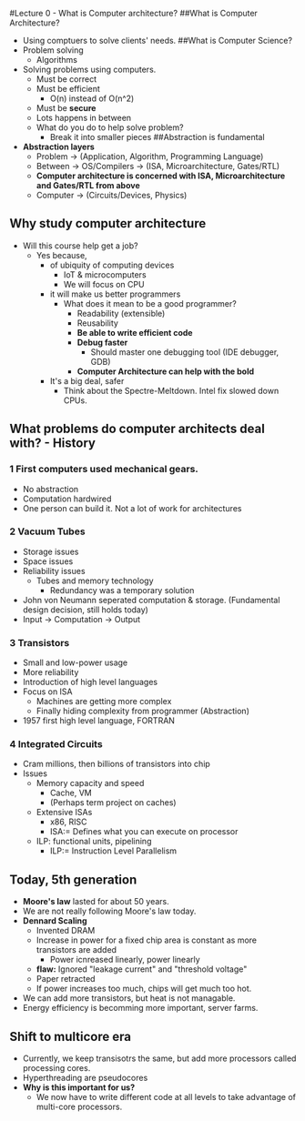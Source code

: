 #Lecture 0 - What is Computer architecture?
##What is Computer Architecture?
* Using comptuers to solve clients' needs.
##What is Computer Science?
* Problem solving
	* Algorithms
* Solving problems using computers.
	* Must be correct
	* Must be efficient
		* O(n) instead of O(n^2)
	* Must be **secure**
	* Lots happens in between
	* What do you do to help solve problem?
		* Break it into smaller pieces
##Abstraction is fundamental
* **Abstraction layers**
	* Problem -> (Application, Algorithm, Programming Language)
	* Between -> OS/Compilers -> (ISA, Microarchitecture, Gates/RTL)
	* **Computer architecture is concerned with ISA, Microarchitecture and Gates/RTL from above**
	* Computer -> (Circuits/Devices, Physics)

## Why study computer architecture
* Will this course help get a job?
	* Yes because,
		* of ubiquity of computing devices
			* IoT & microcomputers
			* We will focus on CPU
		* it will make us better programmers
			* What does it mean to be a good programmer?
				* Readability (extensible)
				* Reusability
				* **Be able to write efficient code**
				* **Debug faster**
					* Should master one debugging tool (IDE debugger, GDB)
				* **Computer Architecture can help with the bold**
		* It's a big deal, safer
			* Think about the Spectre-Meltdown. Intel fix slowed down CPUs.

## What problems do computer architects deal with? - History
### 1 First computers used mechanical gears.

* No abstraction
* Computation hardwired
* One person can build it. Not a lot of work for architectures
### 2 Vacuum Tubes 
* Storage issues
* Space issues
* Reliability issues
	* Tubes and memory technology
		* Redundancy was a temporary solution
* John von Neumann seperated computation & storage. (Fundamental design decision, still holds today)
* Input -> Computation -> Output
### 3 Transistors
* Small and low-power usage
* More reliability
* Introduction of high level languages
* Focus on ISA
	* Machines are getting more complex
	* Finally hiding complexity from programmer (Abstraction)
* 1957 first high level language, FORTRAN
### 4 Integrated Circuits
* Cram millions, then billions of transistors into chip
* Issues
	* Memory capacity and speed
		* Cache, VM
		* (Perhaps term project on caches)
	* Extensive ISAs
		* x86, RISC
		* ISA:= Defines what you can execute on processor
	* ILP: functional units, pipelining
		* ILP:= Instruction Level Parallelism
## Today, 5th generation
* **Moore's law** lasted for about 50 years.
* We are not really following Moore's law today.
* **Dennard Scaling**
	* Invented DRAM
	* Increase in power for a fixed chip area is constant as more transistors are added
		* Power icnreased linearly, power linearly
	* **flaw:** Ignored "leakage current" and "threshold voltage"
	* Paper retracted
	* If power increases too much, chips will get much too hot.
* We can add more transistors, but heat is not managable.
* Energy efficiency is becomming more important, server farms.
## Shift to multicore era
* Currently, we keep transisotrs the same, but add more processors called processing cores.
* Hyperthreading are pseudocores
* **Why is this important for us?**
	* We now have to write different code at all levels to take advantage of multi-core processors.